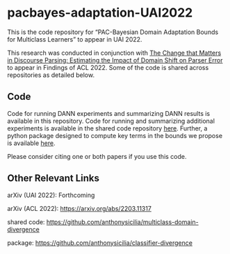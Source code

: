 # pacbayes-adaptation-UAI2022

This is the code repository for “PAC-Bayesian Domain Adaptation Bounds for Multiclass Learners” to appear in UAI 2022.

This research was conducted in conjunction with [The Change that Matters in Discourse Parsing: Estimating the Impact of Domain Shift on Parser Error](https://arxiv.org/abs/2203.11317) to appear in Findings of ACL 2022. Some of the code is shared across repositories as detailed below.

## Code
Code for running DANN experiments and summarizing DANN results is available in this repository. Code for running and summarizing additional experiments is available in the shared code repository [here](https://github.com/anthonysicilia/multiclass-domain-divergence). Further, a python package designed to compute key terms in the bounds we propose is available [here](https://github.com/anthonysicilia/classifier-divergence).

Please consider citing one or both papers if you use this code.

## Other Relevant Links
arXiv (UAI 2022): Forthcoming

arXiv (ACL 2022): https://arxiv.org/abs/2203.11317

shared code: https://github.com/anthonysicilia/multiclass-domain-divergence

package: https://github.com/anthonysicilia/classifier-divergence
